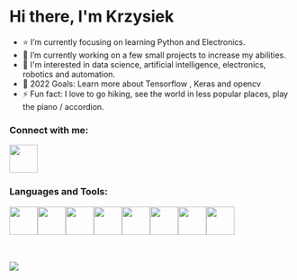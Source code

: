 # Hi there, I'm Krzysiek

- ⭐ I’m currently focusing on learning Python and Electronics.
- 🔨 I’m currently working on a few small projects to increase my abilities.
- 🔭 I'm interested in data science, artificial intelligence, electronics, robotics and automation.
- 🥅 2022 Goals: Learn more about Tensorflow , Keras and opencv
- ⚡ Fun fact: I love to go hiking, see the world in less popular places, play the piano / accordion.

### Connect with me:
<a href="https://www.linkedin.com/in/krzysiek-kondys-765312212/">
    <img height="50" src="https://cdn2.iconfinder.com/data/icons/social-icon-3/512/social_style_3_in-306.png"/>
</a>


### Languages and Tools:
<img height=50 src="https://cdn.jsdelivr.net/gh/devicons/devicon/icons/python/python-original.svg"/><img height=50 src="https://cdn.jsdelivr.net/gh/devicons/devicon/icons/git/git-plain.svg"/><img height=50 src="https://cdn.jsdelivr.net/gh/devicons/devicon/icons/github/github-original.svg"/><img height=50 src="https://cdn.jsdelivr.net/gh/devicons/devicon/icons/docker/docker-original.svg" /><img height=50 src="https://cdn.jsdelivr.net/gh/devicons/devicon/icons/tensorflow/tensorflow-original.svg" /><img height=50 src="https://cdn.jsdelivr.net/gh/devicons/devicon/icons/opencv/opencv-original.svg" /><img height=50 src="https://cdn.jsdelivr.net/gh/devicons/devicon/icons/c/c-original.svg" /><img height=50 src="https://cdn.jsdelivr.net/gh/devicons/devicon/icons/cplusplus/cplusplus-original.svg" />









<br />
<br />

<img src="https://github-readme-stats.vercel.app/api?username=kondyskrzysiek&show_icons=true&theme=dark"/>

